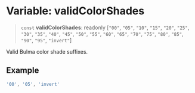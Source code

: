 # Variable: validColorShades

> `const` **validColorShades**: readonly \[`"00"`, `"05"`, `"10"`, `"15"`, `"20"`, `"25"`, `"30"`, `"35"`, `"40"`, `"45"`, `"50"`, `"55"`, `"60"`, `"65"`, `"70"`, `"75"`, `"80"`, `"85"`, `"90"`, `"95"`, `"invert"`\]

Valid Bulma color shade suffixes.

## Example

```ts
'00', '05', 'invert'
```
